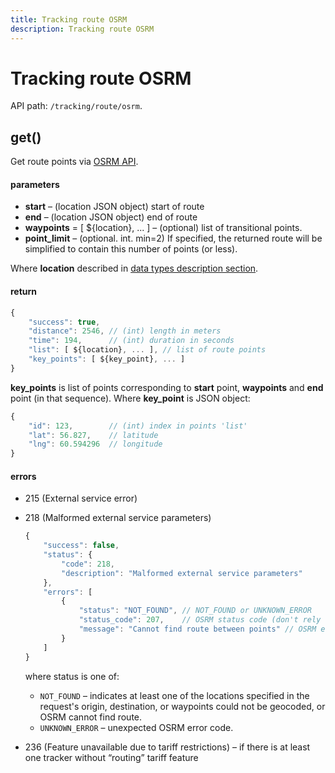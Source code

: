 ```yaml
---
title: Tracking route OSRM
description: Tracking route OSRM
---
```


# Tracking route OSRM

API path: `/tracking/route/osrm`.

## get()

Get route points via [OSRM API](https://github.com/Project-OSRM/osrm-backend/wiki/Server-api#requesting-routes).

#### parameters
*   **start** – (location JSON object) start of route
*   **end** – (location JSON object) end of route
*   **waypoints** = \[ ${location}, ... \] – (optional) list of transitional points.
*   **point_limit** – (optional. int. min=2) If specified, the returned route will be simplified to contain this number of points (or less).

Where **location** described in [data types description section](../../../getting-started.md#data-types).

#### return
```js
{
    "success": true,
    "distance": 2546, // (int) length in meters
    "time": 194,      // (int) duration in seconds
    "list": [ ${location}, ... ], // list of route points
    "key_points": [ ${key_point}, ... ] 
}
```

**key_points** is list of points corresponding to **start** point, **waypoints** and **end** point (in that sequence). Where **key_point** is JSON object:
```js
{
    "id": 123,        // (int) index in points 'list'
    "lat": 56.827,    // latitude
    "lng": 60.594296  // longitude
}
```

#### errors
*   215 (External service error)
*   218 (Malformed external service parameters)
    ```js
    {
        "success": false,
        "status": {
            "code": 218,
            "description": "Malformed external service parameters"
        },
        "errors": [
            {
                "status": "NOT_FOUND", // NOT_FOUND or UNKNOWN_ERROR
                "status_code": 207,    // OSRM status code (don't rely on it)
                "message": "Cannot find route between points" // OSRM error message (don't rely on it)
            }
        ]
    }
    ```
    where status is one of:

    *   `NOT_FOUND` – indicates at least one of the locations specified in the request's origin, destination, or waypoints could not be geocoded, or OSRM cannot find route.
    *   `UNKNOWN_ERROR` – unexpected OSRM error code.

*   236 (Feature unavailable due to tariff restrictions) – if there is at least one tracker without “routing” tariff feature
